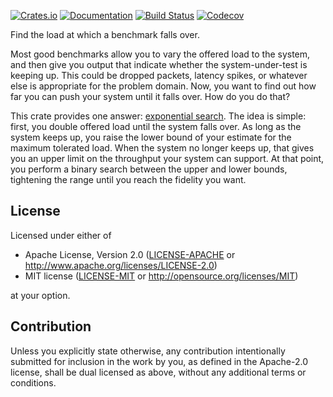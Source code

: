 [![Crates.io](https://img.shields.io/crates/v/cliff.svg)](https://crates.io/crates/cliff)
[![Documentation](https://docs.rs/cliff/badge.svg)](https://docs.rs/cliff/)
[![Build Status](https://dev.azure.com/jonhoo/jonhoo/_apis/build/status/cliff?branchName=master)](https://dev.azure.com/jonhoo/jonhoo/_build/latest?definitionId=24&branchName=master)
[![Codecov](https://codecov.io/github/jonhoo/cliff/coverage.svg?branch=master)](https://codecov.io/gh/jonhoo/cliff)

Find the load at which a benchmark falls over.

Most good benchmarks allow you to vary the offered load to the system,
and then give you output that indicate whether the system-under-test is
keeping up. This could be dropped packets, latency spikes, or whatever
else is appropriate for the problem domain. Now, you want to find out
how far you can push your system until it falls over. How do you do
that?

This crate provides one answer: [exponential search]. The idea is
simple: first, you double offered load until the system falls over. As
long as the system keeps up, you raise the lower bound of your estimate
for the maximum tolerated load. When the system no longer keeps up, that
gives you an upper limit on the throughput your system can support. At
that point, you perform a binary search between the upper and lower
bounds, tightening the range until you reach the fidelity you want.

  [exponential search]: https://en.wikipedia.org/wiki/Exponential_search

## License

Licensed under either of

 * Apache License, Version 2.0
   ([LICENSE-APACHE](LICENSE-APACHE) or http://www.apache.org/licenses/LICENSE-2.0)
 * MIT license
   ([LICENSE-MIT](LICENSE-MIT) or http://opensource.org/licenses/MIT)

at your option.

## Contribution

Unless you explicitly state otherwise, any contribution intentionally submitted
for inclusion in the work by you, as defined in the Apache-2.0 license, shall be
dual licensed as above, without any additional terms or conditions.
